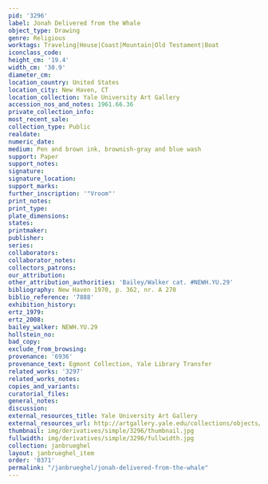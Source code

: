 ```yaml
---
pid: '3296'
label: Jonah Delivered from the Whale
object_type: Drawing
genre: Religious
worktags: Traveling|House|Coast|Mountain|Old Testament|Boat
iconclass_code:
height_cm: '19.4'
width_cm: '30.9'
diameter_cm:
location_country: United States
location_city: New Haven, CT
location_collection: Yale University Art Gallery
accession_nos_and_notes: 1961.66.36
private_collection_info:
most_recent_sale:
collection_type: Public
realdate:
numeric_date:
medium: Pen and brown ink, brownish-gray and blue wash
support: Paper
support_notes:
signature:
signature_location:
support_marks:
further_inscription: '"Vroom"'
print_notes:
print_type:
plate_dimensions:
states:
printmaker:
publisher:
series:
collaborators:
collaborator_notes:
collectors_patrons:
our_attribution:
other_attribution_authorities: 'Bailey/Walker cat. #NEWH.YU.29'
bibliography: New Haven 1970, p. 362, nr. A 270
biblio_reference: '7888'
exhibition_history:
ertz_1979:
ertz_2008:
bailey_walker: NEWH.YU.29
hollstein_no:
bad_copy:
exclude_from_browsing:
provenance: '6936'
provenance_text: Egmont Collection, Yale Library Transfer
related_works: '3297'
related_works_notes:
copies_and_variants:
curatorial_files:
general_notes:
discussion:
external_resources_title: Yale University Art Gallery
external_resources_url: http://artgallery.yale.edu/collections/objects/58454
thumbnail: img/derivatives/simple/3296/thumbnail.jpg
fullwidth: img/derivatives/simple/3296/fullwidth.jpg
collection: janbrueghel
layout: janbrueghel_item
order: '0371'
permalink: "/janbrueghel/jonah-delivered-from-the-whale"
---
```

